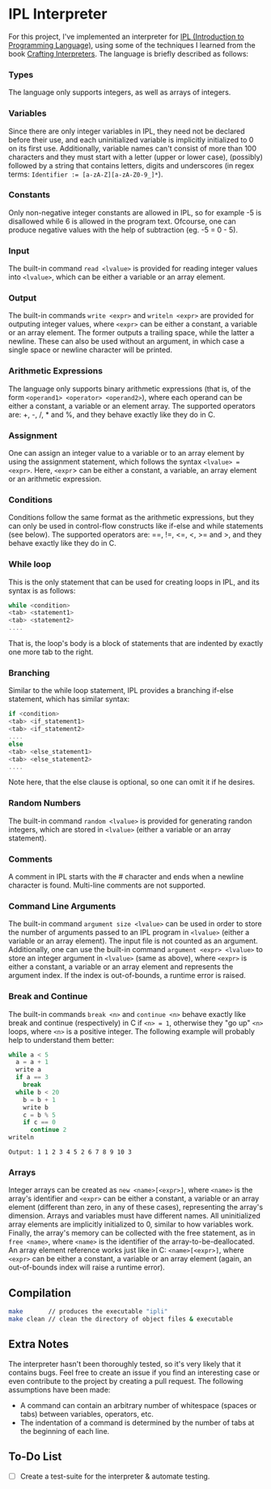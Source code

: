 # IPL Interpreter

For this project, I've implemented an interpreter for
[IPL (Introduction to Programming Language)](https://github.com/GeorgeSittas/ipl-interpreter/blob/main/specification.pdf),
using some of the techniques I learned from the book [Crafting Interpreters](https://craftinginterpreters.com/). The language
is briefly described as follows:

### Types

The language only supports integers, as well as arrays of integers.

### Variables

Since there are only integer variables in IPL, they need not be declared before their use, and each uninitialized variable is
implicitly initialized to 0 on its first use. Additionally, variable names can't consist of more than 100 characters and they must start
with a letter (upper or lower case), (possibly) followed by a string that contains letters, digits and underscores (in regex terms:
`Identifier := [a-zA-Z][a-zA-Z0-9_]*`).

### Constants

Only non-negative integer constants are allowed in IPL, so for example -5 is disallowed while 6 is allowed in the program text.
Ofcourse, one can produce negative values with the help of subtraction (eg. -5 = 0 - 5).

### Input

The built-in command `read <lvalue>` is provided for reading integer values into `<lvalue>`, which can be either a variable or
an array element.

### Output

The built-in commands `write <expr>` and `writeln <expr>` are provided for outputing integer values, where `<expr>` can be either
a constant, a variable or an array element. The former outputs a trailing space, while the latter a newline. These can also be
used without an argument, in which case a single space or newline character will be printed.

### Arithmetic Expressions

The language only supports binary arithmetic expressions (that is, of the form `<operand1> <operator> <operand2>`), where each
operand can be either a constant, a variable or an element array. The supported operators are: +, -, /, * and %, and they
behave exactly like they do in C.

### Assignment

One can assign an integer value to a variable or to an array element by using the assignment statement, which follows the
syntax `<lvalue> = <expr>`. Here, `<expr`> can be either a constant, a variable, an array element or an arithmetic expression.

### Conditions

Conditions follow the same format as the arithmetic expressions, but they can only be used in control-flow constructs like
if-else and while statements (see below). The supported operators are: ==, !=, <=, <, >= and >, and they behave exactly like
they do in C.

### While loop

This is the only statement that can be used for creating loops in IPL, and its syntax is as follows:
```c
while <condition>
<tab> <statement1>
<tab> <statement2>
....
```
That is, the loop's body is a block of statements that are indented by exactly one more tab to the right.

### Branching

Similar to the while loop statement, IPL provides a branching if-else statement, which has similar syntax:
```c
if <condition>
<tab> <if_statement1>
<tab> <if_statement2>
....
else
<tab> <else_statement1>
<tab> <else_statement2>
....
```
Note here, that the else clause is optional, so one can omit it if he desires.

### Random Numbers

The built-in command `random <lvalue>` is provided for generating randon integers, which are stored in `<lvalue>`
(either a variable or an array statement).

### Comments

A comment in IPL starts with the # character and ends when a newline character is found. Multi-line comments are
not supported.

### Command Line Arguments

The built-in command `argument size <lvalue>` can be used in order to store the number of arguments passed to an
IPL program in `<lvalue>` (either a variable or an array element). The input file is not counted as an argument.
Additionally, one can use the built-in command `argument <expr> <lvalue>` to store an integer argument in `<lvalue>`
(same as above), where `<expr>` is either a constant, a variable or an array element and represents the argument
index. If the index is out-of-bounds, a runtime error is raised.

### Break and Continue

The built-in commands `break <n>` and `continue <n>` behave exactly like break and continue (respectively) in C if
`<n> = 1`, otherwise they "go up" `<n>` loops, where `<n>` is a positive integer. The following example will probably
help to understand them better:

```c
while a < 5
  a = a + 1
  write a
  if a == 3
    break
  while b < 20
    b = b + 1
    write b
    c = b % 5
    if c == 0
      continue 2
writeln
```

`Output: 1 1 2 3 4 5 2 6 7 8 9 10 3`

### Arrays

Integer arrays can be created as `new <name>[<expr>]`, where `<name>` is the array's identifier and `<expr>` can be either
a constant, a variable or an array element (different than zero, in any of these cases), representing the array's
dimension. Arrays and variables must have different names. All uninitialized array elements are implicitly
initialized to 0, similar to how variables work. Finally, the array's memory can be collected with the free statement,
as in `free <name>`, where `<name>` is the identifier of the array-to-be-deallocated. An array element reference works
just like in C: `<name>[<expr>]`, where `<expr>` can be either a constant, a variable or an array element (again, an
out-of-bounds index will raise a runtime error).

## Compilation

```Bash
make       // produces the executable "ipli"
make clean // clean the directory of object files & executable
```

## Extra Notes

The interpreter hasn't been thoroughly tested, so it's very likely that it contains bugs. Feel free to create an issue
if you find an interesting case or even contribute to the project by creating a pull request. The following assumptions
have been made:

- A command can contain an arbitrary number of whitespace (spaces or tabs) between variables, operators, etc.
- The indentation of a command is determined by the number of tabs at the beginning of each line.

## To-Do List

- [ ] Create a test-suite for the interpreter & automate testing.
